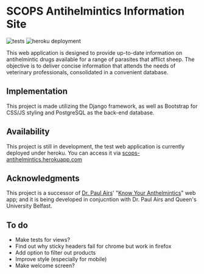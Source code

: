 # SCOPS Antihelmintics Information Site

![tests](https://github.com/lily-mosquitoes/scops_antihelmintics/workflows/tests/badge.svg)
![heroku deployment](https://github.com/lily-mosquitoes/scops_antihelmintics/workflows/heroku%20deployment/badge.svg)

This web application is designed to provide up-to-date information on antihelmintic drugs available for a range of parasites that afflict sheep. The objective is to deliver concise information that attends the needs of veterinary professionals, consolidated in a convenient database.

## Implementation

This project is made utilizing the Django framework, as well as Bootstrap for CSS/JS styling and PostgreSQL as the back-end database.

## Availability

This project is still in development, the test web application is currently deployed under heroku. You can access it via [scops-antihelmintics.herokuapp.com](https://scops-antihelmintics.herokuapp.com/)

## Acknowledgments

This project is a successor of [Dr. Paul Airs](https://github.com/PaulAirs)' "[Know Your Anthelmintics](https://github.com/PaulAirs/SCOPS_Know_Your_Anthelmintics)" web app; and it is being developed in conjucntion with Dr. Paul Airs and Queen's University Belfast.

## To do

- Make tests for views?
- Find out why sticky headers fail for chrome but work in firefox
- Add option to filter out products
- Improve style (especially for mobile)
- Make welcome screen?
